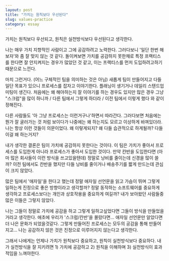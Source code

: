 ```yaml
---
layout: post
title: "가치는 원칙보다 우선된다"
slug: values-practice
category: essay
---
```


가치는 원칙보다 우선되고, 원칙은 실천방식보다 우선된다고 생각한다.

나는 매우 가치 지향적인 사람이고 그에 공감하려고 노력한다. 그러다보니 '일단 한번 해보자'와 좀 잘 맞지 않는 것 같다. 돌이켜보면 가치를 공감하지 못한채로 특정 프랙티스를 한다면 잘 안지켜지는 경우가 많았던 것 같고, 이는 프랙티스를 먼저 도입하려고하기 때문으로 느낀다.

마치 그런거다. (어느 구체적인 팀을 의미하는 것은 아님) 새롭게 팀이 만들어지고 다들 일단 목표가 있으니 프로세스를 잡자고 이야기한다. 플래닝이 생기거나 데일리 스탠드업 미팅이 생긴다. 처음에는 왜 해야하는지 잘 이야기를 하는 경우도 있지만 많은 경우 그냥 "스크럼"을 많이 하니까 / 다른 팀에서 그렇게 하더라 / 이전 팀에서 이렇게 했다 와 같이 정해진다.

다른 사람들도 '아 그냥 프로세스는 이런거구나'하면서 따라간다. 그러다보면 처음에는 뭔가 잘 굴러가는 것 처럼 보이다가 나중에는 왜 하는지도 모르고 이상하게 바껴있더라. 나는 항상 이런 것들이 의문이었다. 왜 이렇게되지? 왜 다들 습관적으로 하게될까? 다들 이걸 왜 하는거지?

내가 생각한 결론은 팀이 가치에 공감하지 못한다는 것이다. 이 팀은 가치가 좋아서 프로세스를 도입한게 아니라 프로세스가 좋아서 도입한 것이다. 만약 칸반을 도입한다면 (아마 많은 회사들이 이런 방식을 쓰고있을텐데) 정말로 낭비를 줄이는데 신경을 많이 쓸까? 이전 팀에서도 칸반을 했지만 다들 낭비를 줄이거나 배송주기를 짧게 만드는데 관심이 크지 않았다.

많은 팀에서 '애자일'을 한다고 했는데 정말 애자일 선언문을 읽고 가슴이 뛰며 그렇게 일하는게 진정으로 좋은 방향이라고 생각할까? 정말 동작하는 소프트웨어를 중요하게 생각하고 프로세스보다는 개인과 상호작용을 중요하게 여길까? 내가 보아왔던 사람들중 많은 이들은 그렇지 않았다.

나는 그들이 정말로 가치에 공감을 하고 그렇게 일하고싶었다면 그들이 방식을 만들었을거라고 생각한다. 애초에 우리가 '스크럼/칸반'을 몰랐다면... 애자일 선언문만 알았다면 더 나은 문화가 되었을것같다. 그렇게 만들어진 프로세스는 모두의 공감을 통해 만들어지고... 나는 공감하지 않은 것은 진정으로 이루어지지 않는다고 생각한다.

그래서 나에게는 언제나 가치가 원칙보다 중요하고, 원칙이 실천방식보다 중요하다. 내가 실천방식을 잘 지키려면 1) 가치에 공감하고 2) 원칙을 이해하며 3) 실천방식이 효과적임을 느껴야한다.
